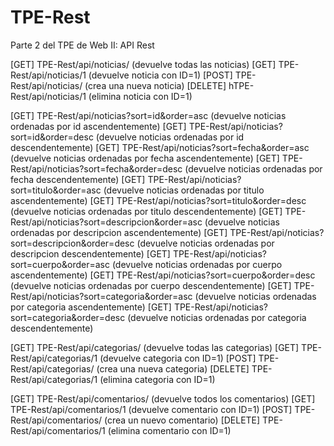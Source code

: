 # TPE-Rest
Parte 2 del TPE de Web II: API Rest




[GET] TPE-Rest/api/noticias/ (devuelve todas las noticias)
[GET] TPE-Rest/api/noticias/1 (devuelve noticia con ID=1)
[POST] TPE-Rest/api/noticias/ (crea una nueva noticia)
[DELETE] hTPE-Rest/api/noticias/1 (elimina noticia con ID=1)




[GET] TPE-Rest/api/noticias?sort=id&order=asc (devuelve noticias ordenadas por id ascendentemente)
[GET] TPE-Rest/api/noticias?sort=id&order=desc (devuelve noticias ordenadas por id descendentemente)
[GET] TPE-Rest/api/noticias?sort=fecha&order=asc (devuelve noticias ordenadas por fecha ascendentemente)
[GET] TPE-Rest/api/noticias?sort=fecha&order=desc (devuelve noticias ordenadas por fecha descendentemente)
[GET] TPE-Rest/api/noticias?sort=titulo&order=asc (devuelve noticias ordenadas por titulo ascendentemente)
[GET] TPE-Rest/api/noticias?sort=titulo&order=desc (devuelve noticias ordenadas por titulo descendentemente)
[GET] TPE-Rest/api/noticias?sort=descripcion&order=asc (devuelve noticias ordenadas por descripcion ascendentemente)
[GET] TPE-Rest/api/noticias?sort=descripcion&order=desc (devuelve noticias ordenadas por descripcion descendentemente)
[GET] TPE-Rest/api/noticias?sort=cuerpo&order=asc (devuelve noticias ordenadas por cuerpo ascendentemente)
[GET] TPE-Rest/api/noticias?sort=cuerpo&order=desc (devuelve noticias ordenadas por cuerpo descendentemente)
[GET] TPE-Rest/api/noticias?sort=categoria&order=asc (devuelve noticias ordenadas por categoria ascendentemente)
[GET] TPE-Rest/api/noticias?sort=categoria&order=desc (devuelve noticias ordenadas por categoria descendentemente)




[GET] TPE-Rest/api/categorias/ (devuelve todas las categorias)
[GET] TPE-Rest/api/categorias/1 (devuelve categoria con ID=1)
[POST] TPE-Rest/api/categorias/ (crea una nueva categoria)
[DELETE] TPE-Rest/api/categorias/1 (elimina categoria con ID=1)




[GET] TPE-Rest/api/comentarios/ (devuelve todos los comentarios)
[GET] TPE-Rest/api/comentarios/1 (devuelve comentario con ID=1)
[POST] TPE-Rest/api/comentarios/ (crea un nuevo comentario)
[DELETE] TPE-Rest/api/comentarios/1 (elimina comentario con ID=1)
